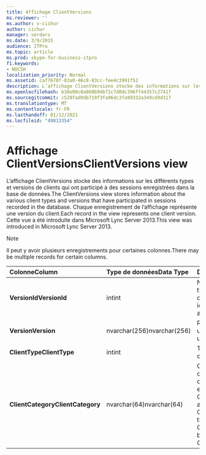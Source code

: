 ```yaml
---
title: Affichage ClientVersions
ms.reviewer: ''
ms.author: v-cichur
author: cichur
manager: serdars
ms.date: 3/9/2015
audience: ITPro
ms.topic: article
ms.prod: skype-for-business-itpro
f1.keywords:
- NOCSH
localization_priority: Normal
ms.assetid: caf7678f-83a0-46c8-83cc-fee4c3991f52
description: L’affichage ClientVersions stocke des informations sur les différents types et versions de clients qui ont participé à des sessions enregistrées dans la base de données. Chaque enregistrement de l’affichage représente une version du client. Cette vue a été introduite dans Microsoft Lync Server 2013.
ms.openlocfilehash: b38e00c0a860b94b72c7d0dc396ff44357c2741f
ms.sourcegitcommit: c528fad9db719f3fa96dc3fa99332a349cd9d317
ms.translationtype: MT
ms.contentlocale: fr-FR
ms.lasthandoff: 01/12/2021
ms.locfileid: "49813354"
---
```

# <a name="clientversions-view"></a><span data-ttu-id="5ac2f-105">Affichage ClientVersions</span><span class="sxs-lookup"><span data-stu-id="5ac2f-105">ClientVersions view</span></span>
 
<span data-ttu-id="5ac2f-106">L’affichage ClientVersions stocke des informations sur les différents types et versions de clients qui ont participé à des sessions enregistrées dans la base de données.</span><span class="sxs-lookup"><span data-stu-id="5ac2f-106">The ClientVersions view stores information about the various client types and versions that have participated in sessions recorded in the database.</span></span> <span data-ttu-id="5ac2f-107">Chaque enregistrement de l’affichage représente une version du client.</span><span class="sxs-lookup"><span data-stu-id="5ac2f-107">Each record in the view represents one client version.</span></span> <span data-ttu-id="5ac2f-108">Cette vue a été introduite dans Microsoft Lync Server 2013.</span><span class="sxs-lookup"><span data-stu-id="5ac2f-108">This view was introduced in Microsoft Lync Server 2013.</span></span>
  
> [!NOTE]
> <span data-ttu-id="5ac2f-109">Il peut y avoir plusieurs enregistrements pour certaines colonnes.</span><span class="sxs-lookup"><span data-stu-id="5ac2f-109">There may be multiple records for certain columns.</span></span> 
  
|<span data-ttu-id="5ac2f-110">**Colonne**</span><span class="sxs-lookup"><span data-stu-id="5ac2f-110">**Column**</span></span>|<span data-ttu-id="5ac2f-111">**Type de données**</span><span class="sxs-lookup"><span data-stu-id="5ac2f-111">**Data Type**</span></span>|<span data-ttu-id="5ac2f-112">**Details**</span><span class="sxs-lookup"><span data-stu-id="5ac2f-112">**Details**</span></span>|
|:-----|:-----|:-----|
|<span data-ttu-id="5ac2f-113">**VersionId**</span><span class="sxs-lookup"><span data-stu-id="5ac2f-113">**VersionId**</span></span> <br/> |<span data-ttu-id="5ac2f-114">int</span><span class="sxs-lookup"><span data-stu-id="5ac2f-114">int</span></span>  <br/> |<span data-ttu-id="5ac2f-115">Numéro unique identifiant le type et la version de ce client.</span><span class="sxs-lookup"><span data-stu-id="5ac2f-115">Unique number identifying this client type and version.</span></span>  <br/> |
|<span data-ttu-id="5ac2f-116">**Version**</span><span class="sxs-lookup"><span data-stu-id="5ac2f-116">**Version**</span></span> <br/> |<span data-ttu-id="5ac2f-117">nvarchar(256)</span><span class="sxs-lookup"><span data-stu-id="5ac2f-117">nvarchar(256)</span></span>  <br/> |<span data-ttu-id="5ac2f-118">Représente l’agent utilisateur.</span><span class="sxs-lookup"><span data-stu-id="5ac2f-118">Represents the user agent.</span></span>  <br/> |
|<span data-ttu-id="5ac2f-119">**ClientType**</span><span class="sxs-lookup"><span data-stu-id="5ac2f-119">**ClientType**</span></span> <br/> |<span data-ttu-id="5ac2f-120">int</span><span class="sxs-lookup"><span data-stu-id="5ac2f-120">int</span></span>  <br/> |<span data-ttu-id="5ac2f-121">Type de client.</span><span class="sxs-lookup"><span data-stu-id="5ac2f-121">Type of client.</span></span>  <br/> |
|<span data-ttu-id="5ac2f-122">**ClientCategory**</span><span class="sxs-lookup"><span data-stu-id="5ac2f-122">**ClientCategory**</span></span> <br/> |<span data-ttu-id="5ac2f-123">nvarchar(64)</span><span class="sxs-lookup"><span data-stu-id="5ac2f-123">nvarchar(64)</span></span>  <br/> |<span data-ttu-id="5ac2f-124">Catégorie à qui appartient le client.</span><span class="sxs-lookup"><span data-stu-id="5ac2f-124">Category that the client belongs to.</span></span> <span data-ttu-id="5ac2f-125">Par exemple, le client Conferencing_Attendant_1.0 appartient à l’ACA ClientCategory.</span><span class="sxs-lookup"><span data-stu-id="5ac2f-125">For example, the client Conferencing_Attendant_1.0 belongs to the ClientCategory CAA.</span></span>  <br/> |
   

